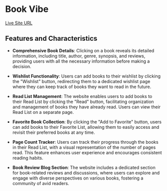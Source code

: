 


# Book Vibe

[Live Site URL](https://www.amarbookjunction.com)




## Features and Characteristics

- **Comprehensive Book Details**: Clicking on a book reveals its detailed information, including title, author, genre, synopsis, and reviews, providing users with all the necessary information before making a decision.

- **Wishlist Functionality**: Users can add books to their wishlist by clicking the "Wishlist" button, redirecting them to a dedicated wishlist page where they can keep track of books they want to read in the future.

- **Read List Management**: The website enables users to add books to their Read List by clicking the "Read" button, facilitating organization and management of books they have already read. Users can view their Read List on a separate page.

- **Favorite Book Collection**: By clicking the "Add to Favorite" button, users can add books to their Favorite List, allowing them to easily access and revisit their preferred books at any time.

- **Page Count Tracker**: Users can track their progress through the books in their Read List, with a visual representation of the number of pages read. This feature enhances user experience and encourages consistent reading habits.


- **Book Review Blog Section**: The website includes a dedicated section for book-related reviews and discussions, where users can explore and engage with diverse perspectives on various books, fostering a community of avid readers.

